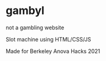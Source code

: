 # gambyl
not a gambling website

Slot machine using HTML/CSS/JS

Made for Berkeley Anova Hacks 2021
